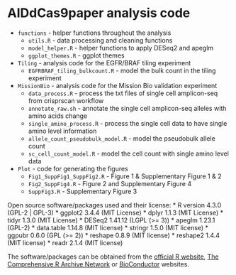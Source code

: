 # AIDdCas9paper analysis code

* `functions` - helper functions throughout the analysis
    * `utils.R` - data processing and cleaning functions
    * `model_helper.R` - helper functions to apply DESeq2 and apeglm 
    * `ggplot_themes.R` - ggplot themes
* `Tiling` - analysis code for the EGFR/BRAF tiling experiment
    * `EGFRBRAF_tiling_bulkcount.R` - model the bulk count in the tiling experiment
* `MissionBio` - analysis code for the Mission Bio validation experiment
    * `data_process.R` - process the txt files of single cell amplicon-seq from crisprscan workflow
    * `annotate_raw.sh` - annotate the single cell amplicon-seq alleles with amino acids change
    * `single_amino_process.R` - process the single cell data to have single amino level information
    * `allele_count_pseudobulk_model.R` - model the pseudobulk allele count
    * `sc_cell_count_model.R` - model the cell count with single amino level data
* `Plot` - code for generating the figures
    * `Fig1_SuppFig1_SuppFig2.R` - Figure 1 & Supplementary Figure 1 & 2
    * `Fig2_SuppFig4.R` - Figure 2 and Supplementary Figure 4
    * `SuppFig3.R` - Supplementary Figure 3

Open source software/packages used and their license:
    * R version 4.3.0 (GPL-2 | GPL-3)
    * ggplot2 3.4.4 (MIT License)
    * dplyr 1.1.3 (MIT License)
    * tidyr 1.3.0 (MIT License)
    * DESeq2 1.41.12 (LGPL (>= 3))
    * apeglm 1.23.1 (GPL-2)
    * data.table 1.14.8 (MIT license)
    * stringr 1.5.0 (MIT license)
    * ggpubr 0.6.0 (GPL (>= 2))
    * reshape 0.8.9 (MIT license)
    * reshape2 1.4.4 (MIT license)
    * readr 2.1.4 (MIT license)
    
The software/packages can be obtained from the [official R website](https://www.r-project.org/), [The Comprehensive R Archive Network](https://cran.r-project.org/) or [BioConductor](https://www.bioconductor.org/) websites. 